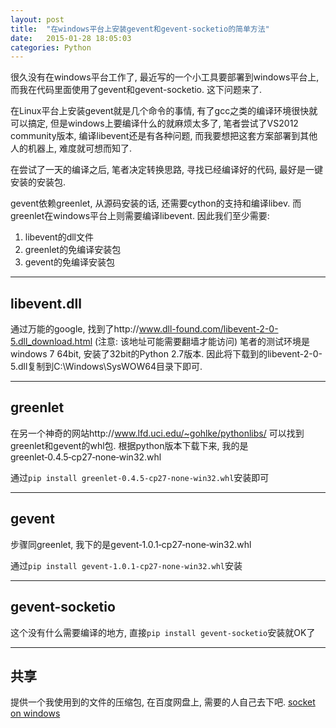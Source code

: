 ```yaml
---
layout: post
title:  "在windows平台上安装gevent和gevent-socketio的简单方法"
date:   2015-01-28 18:05:03
categories: Python
---
```

很久没有在windows平台工作了, 最近写的一个小工具要部署到windows平台上, 而我在代码里面使用了gevent和gevent-socketio. 这下问题来了.

在Linux平台上安装gevent就是几个命令的事情, 有了gcc之类的编译环境很快就可以搞定, 但是windows上要编译什么的就麻烦太多了, 笔者尝试了VS2012 community版本, 编译libevent还是有各种问题, 而我要想把这套方案部署到其他人的机器上, 难度就可想而知了.

在尝试了一天的编译之后, 笔者决定转换思路, 寻找已经编译好的代码, 最好是一键安装的安装包.

gevent依赖greenlet, 从源码安装的话, 还需要cython的支持和编译libev. 而greenlet在windows平台上则需要编译libevent. 因此我们至少需要:

1. libevent的dll文件
1. greenlet的免编译安装包
1. gevent的免编译安装包

---

## libevent.dll

通过万能的google, 找到了http://www.dll-found.com/libevent-2-0-5.dll_download.html (注意: 该地址可能需要翻墙才能访问)
笔者的测试环境是windows 7 64bit, 安装了32bit的Python 2.7版本. 因此将下载到的libevent-2-0-5.dll复制到C:\Windows\SysWOW64目录下即可.

---

## greenlet

在另一个神奇的网站http://www.lfd.uci.edu/~gohlke/pythonlibs/ 可以找到greenlet和gevent的whl包. 根据python版本下载下来, 我的是greenlet‑0.4.5‑cp27‑none‑win32.whl

通过`pip install greenlet‑0.4.5‑cp27‑none‑win32.whl`安装即可

---

## gevent

步骤同greenlet, 我下的是gevent‑1.0.1‑cp27‑none‑win32.whl

通过`pip install gevent‑1.0.1‑cp27‑none‑win32.whl`安装

---

## gevent-socketio

这个没有什么需要编译的地方, 直接`pip install gevent-socketio`安装就OK了

---

## 共享

提供一个我使用到的文件的压缩包, 在百度网盘上, 需要的人自己去下吧. [socket on windows](http://pan.baidu.com/s/1dDGRn49)
